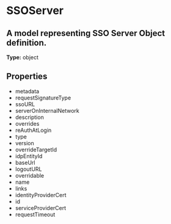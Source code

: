 # SSOServer

## A model representing SSO Server Object definition.

**Type:** object

## Properties
* metadata
* requestSignatureType
* ssoURL
* serverOnInternalNetwork
* description
* overrides
* reAuthAtLogin
* type
* version
* overrideTargetId
* idpEntityId
* baseUrl
* logoutURL
* overridable
* name
* links
* identityProviderCert
* id
* serviceProviderCert
* requestTimeout
